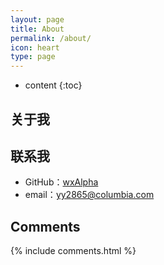 ```yaml
---
layout: page
title: About
permalink: /about/
icon: heart
type: page
---
```


* content
{:toc}

## 关于我


## 联系我

* GitHub：[wxAlpha](https://github.com/wxAlpha)
* email：yy2865@columbia.com

## Comments

{% include comments.html %}
